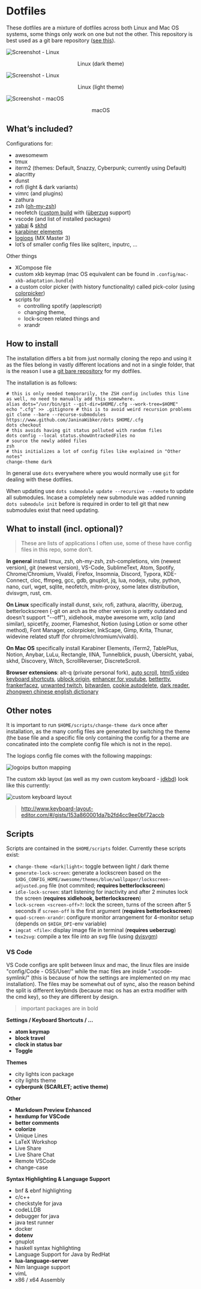 # Dotfiles

These dotfiles are a mixture of dotfiles across both Linux and Mac OS systems, some things only work on one but not the other. This repository is best used as a git bare repository ([see this](https://www.atlassian.com/git/tutorials/dotfiles)).

![Screenshot - Linux](https://i.imgur.com/73GMQyJ.png)
<!--suppress HtmlDeprecatedAttribute --><p align="center">Linux (dark theme)</p>

![Screenshot - Linux](https://i.imgur.com/YNQvXI0.png)
<!--suppress HtmlDeprecatedAttribute --><p align="center">Linux (light theme)</p>


![Screenshot - macOS](https://i.imgur.com/gn350UH.png)
<!--suppress HtmlDeprecatedAttribute --><p align="center">macOS</p>

## What’s included?

Configurations for:
- awesomewm
- tmux
- iterm2 (themes: Default, Snazzy, Cyberpunk; currently using Default)
- alacritty
- dunst
- rofi (light & dark variants)
- vimrc (and plugins)
- zathura
- zsh ([oh-my-zsh](https://github.com/ohmyzsh/ohmyzsh))
- neofetch ([custom build](https://github.com/JaninaWibker/neofetch) with ([überzug](https://github.com/seebye/ueberzug) support)
- vscode (and list of installed packages)
- [yabai](https://github.com/koekeishiya/yabai) & [skhd](https://github.com/koekeishiya/skhd)
- [karabiner elements](https://pqrs.org/osx/karabiner/)
- [logiops](https://github.com/PixlOne/logiops/) (MX Master 3)
- lot’s of smaller config files like sqliterc, inputrc, …

Other things
- XCompose file
- custom xkb keymap (mac OS equivalent can be found in `.config/mac-xkb-adaptation.bundle`)
- a custom color picker (with history functionality) called pick-color (using [colorpicker](https://aur.archlinux.org/packages/colorpicker/))
- scripts for
  - controlling spotify (applescript)
  - changing theme,
  - lock-screen related things and
  - xrandr


## How to install

The installation differs a bit from just normally cloning the repo and using it as the files belong in vastly different locations and not in a single folder, that is the reason I use a [git bare repository](https://www.atlassian.com/git/tutorials/dotfiles) for my dotfiles.

The installation is as follows:

```shell
# this is only needed temporarily, the ZSH config includes this line as well, no need to manually add this somewhere.
alias dots="/usr/bin/git --git-dir=$HOME/.cfg --work-tree=$HOME"
echo ".cfg" >> .gitignore # this is to avoid weird recursion problems
git clone --bare --recurse-submodules https://www.github.com/JaninaWibker/dots $HOME/.cfg
dots checkout
# this avoids having git status polluted with random files
dots config --local status.showUntrackedFiles no
# source the newly added files
zsh
# this initializes a lot of config files like explained in "Other notes"
change-theme dark
```

In general use `dots` everywhere where you would normally use `git` for dealing with these dotfiles.

When updating use `dots submodule update --recursive --remote` to update all submodules.
Incase a completely new submodule was added running `dots submodule init` before is required in order to tell git that new submodules exist that need updating.

## What to install (incl. optional)?

> These are lists of applications I often use, some of these have config files in this repo, some don’t.

**In general** install tmux, zsh, oh-my-zsh, zsh-completions, vim (newest version), git (newest version), VS-Code, SublimeText, Atom, Spotify, Chrome/Chromium, Vivaldi, Firefox, Insomnia, Discord, Typora, KDE-Connect, cloc, ffmpeg, gcc, gdb, gnuplot, jq, lua, nodejs, ruby, python, nano, curl, wget, sqlite, neofetch, mitm-proxy, some latex distribution, dvisvgm, rust, cm.

**On Linux** specifically install dunst, sxiv, rofi, zathura, alacritty, überzug, betterlockscreen (-git on arch as the other version is pretty outdated and doesn't support "--off"), xidlehook, maybe awesome wm, xclip (and similar), spicetify, zoomer, Flameshot, Notion (using Lotion or some other method), Font Manager, colorpicker, InkScape, Gimp, Krita, Thunar, widevine related stuff (for chrome/chromium/vivaldi).

**On Mac OS** specifically install Karabiner Elements, iTerm2, TablePlus, Notion, Anybar, LuLu, Rectangle, IINA, Tunnelblick, puush, Übersicht, yabai, skhd, Discovery, Witch, ScrollReverser, DiscreteScroll.

**Browser extensions**:
alt-q (private personal fork),
[auto scroll](https://chrome.google.com/webstore/detail/autoscroll/occjjkgifpmdgodlplnacmkejpdionan),
[html5 video keyboard shortcuts](https://chrome.google.com/webstore/detail/html5-video-keyboard-shor/llhmaciggnibnbdokidmbilklceaobae),
[ublock origin](https://chrome.google.com/webstore/detail/ublock-origin/cjpalhdlnbpafiamejdnhcphjbkeiagm),
[enhancer for youtube](https://chrome.google.com/webstore/detail/enhancer-for-youtube/ponfpcnoihfmfllpaingbgckeeldkhle),
[betterttv](https://chrome.google.com/webstore/detail/betterttv/ajopnjidmegmdimjlfnijceegpefgped),
[frankerfacez](https://chrome.google.com/webstore/detail/frankerfacez/fadndhdgpmmaapbmfcknlfgcflmmmieb),
[unwanted twitch](https://chrome.google.com/webstore/detail/unwanted-twitch/egbpddkgpjmliolmpjenjomflclekjld),
[bitwarden](https://chrome.google.com/webstore/detail/bitwarden-free-password-m/nngceckbapebfimnlniiiahkandclblb),
[cookie autodelete](https://chrome.google.com/webstore/detail/cookie-autodelete/fhcgjolkccmbidfldomjliifgaodjagh),
[dark reader](https://chrome.google.com/webstore/detail/dark-reader/eimadpbcbfnmbkopoojfekhnkhdbieeh),
[zhongwen chinese english dictionary](https://chrome.google.com/webstore/detail/zhongwen-chinese-english/kkmlkkjojmombglmlpbpapmhcaljjkde)

## Other notes

It is important to run `$HOME/scripts/change-theme dark` once after installation, as the many config files are generated by switching the theme (the base file and a specific file only containing the config for a theme are concatinated into the complete config file which is not in the repo).

The logiops config file comes with the following mappings:

![logoips button mapping](https://i.imgur.com/PLvz6mR.png)


The custom xkb layout (as well as my own custom keyboard - [jdkbd](https://github.com/JaninaWibker/jdkbd)) look like this currently:

![custom keyboard layout](https://i.imgur.com/2JjFp4k.png)

> http://www.keyboard-layout-editor.com/#/gists/153a860001da7b2fd4cc9ee0bf72accb


## Scripts

Scripts are contained in the `$HOME/scripts` folder. Currently these scripts exist:
- `change-theme <dark|light>`: toggle between light / dark theme
- `generate-lock-screen`: generate a lockscreen based on the `$XDG_CONFIG_HOME/awesome/themes/blue/wallpaper/lockscreen-adjusted.png` file (not commited; **requires betterlockscreen**)
- `idle-lock-screen`: start listening for inactivity and after 2 minutes lock the screen (**requires xidlehook, betterlockscreen**)
- `lock-screen <screen-off>?`: lock the screen, turns of the screen after 5 seconds if `screen-off` is the first argument (**requires betterlockscreen**)
- `quad-screen-xrandr`: configure monitor arrangement for 4-monitor setup (depends on `$HIGH_DPI`-env variable)
- `imgcat <file>`: display image file in terminal (**requires ueberzug**)
- `tex2svg`: compile a tex file into an svg file (using [dvisvgm](https://dvisvgm.de/Downloads/))

### VS Code

VS Code configs are split between linux and mac, the linux files are inside "config/Code - OSS/User/" while the mac files are inside ".vscode-symlink/" (this is because of how the settings are implemented on my mac installation). The files may be somewhat out of sync, also the reason behind the split is different keybinds (because mac os has an extra modifier with the cmd key), so they are different by design.

> important packages are in bold

**Settings / Keyboard Shortcuts / ...**

- **atom keymap**
- **block travel**
- **clock in status bar** 
- **Toggle**

**Themes**

- city lights icon package
- city lights theme
- **cyberpunk (SCARLET; active theme)**

**Other**

- **Markdown Preview Enhanced**
- **hexdump for VSCode**
- **better comments**
- **colorize**
- Unique Lines
- LaTeX Workshop
- Live Share
- Live Share Chat
- Remote VSCode
- change-case

**Syntax Highlighting & Language Support**

- bnf & ebnf highlighting
- c/c++
- checkstyle for java
- codeLLDB
- debugger for java
- java test runner
- docker
- **dotenv**
- gnuplot
- haskell syntax highlighting
- Language Support for Java by RedHat
- **lua-language-server**
- Nim language support
- vimL
- x86 / x64 Assembly
